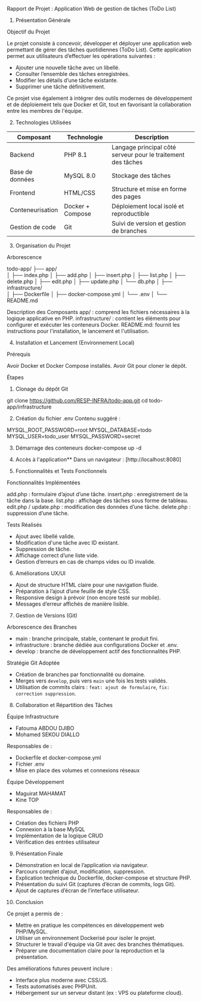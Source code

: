 
Rapport de Projet : Application Web de gestion de tâches (ToDo List)

1. Présentation Générale

Objectif du Projet

Le projet consiste à concevoir, développer et déployer une application web permettant de gérer des tâches quotidiennes (ToDo List). Cette application permet aux utilisateurs d’effectuer les opérations suivantes :

* Ajouter une nouvelle tâche avec un libellé.
* Consulter l’ensemble des tâches enregistrées.
* Modifier les détails d’une tâche existante.
* Supprimer une tâche définitivement.

Ce projet vise également à intégrer des outils modernes de développement et de déploiement tels que Docker et Git, tout en favorisant la collaboration entre les membres de l'équipe.

2. Technologies Utilisées

| Composant        | Technologie      | Description                                                  |
| ---------------- | ---------------- | ------------------------------------------------------------ |
| Backend          | PHP 8.1          | Langage principal côté serveur pour le traitement des tâches |
| Base de données  | MySQL 8.0        | Stockage des tâches                                          |
| Frontend         | HTML/CSS         | Structure et mise en forme des pages                         |
| Conteneurisation | Docker + Compose | Déploiement local isolé et reproductible                     |
| Gestion de code  | Git              | Suivi de version et gestion de branches                      |

3. Organisation du Projet

Arborescence


todo-app/
├── app/                    
│   ├── index.php
│   ├── add.php
│   ├── insert.php
│   ├── list.php
│   ├── delete.php
│   ├── edit.php
│   ├── update.php
│   └── db.php
│
├── infrastructure/         
│   ├── Dockerfile
│   ├── docker-compose.yml
│   └── .env
│
└── README.md               


Description des Composants
app/ : comprend les fichiers nécessaires à la logique applicative en PHP.
infrastructure/ : contient les éléments pour configurer et exécuter les conteneurs Docker.
README.md: fournit les instructions pour l'installation, le lancement et l'utilisation.

4. Installation et Lancement (Environnement Local)

Prérequis

Avoir Docker et Docker Compose installés.
Avoir Git pour cloner le dépôt.

Étapes

1. Clonage du dépôt Git

git clone https://github.com/RESP-INFRA/todo-app.git
cd todo-app/infrastructure


2. Création du fichier .env
   Contenu suggéré :

MYSQL_ROOT_PASSWORD=root
MYSQL_DATABASE=todo
MYSQL_USER=todo_user
MYSQL_PASSWORD=secret


3. Démarrage des conteneurs
docker-compose up -d


4. Accès à l'application**
   Dans un navigateur : [http://localhost:8080]

5. Fonctionnalités et Tests Fonctionnels

Fonctionnalités Implémentées

add.php : formulaire d’ajout d’une tâche.
insert.php : enregistrement de la tâche dans la base.
list.php : affichage des tâches sous forme de tableau.
edit.php / update.php : modification des données d’une tâche.
delete.php : suppression d’une tâche.

Tests Réalisés

* Ajout avec libellé valide.
* Modification d'une tâche avec ID existant.
* Suppression de tâche.
* Affichage correct d’une liste vide.
* Gestion d’erreurs en cas de champs vides ou ID invalide.

6. Améliorations UX/UI

* Ajout de structure HTML claire pour une navigation fluide.
* Préparation à l’ajout d’une feuille de style CSS.
* Responsive design à prévoir (non encore testé sur mobile).
* Messages d’erreur affichés de manière lisible.

7. Gestion de Versions (Git)

Arborescence des Branches

* main : branche principale, stable, contenant le produit fini.
* infrastructure : branche dédiée aux configurations Docker et .env.
* develop : branche de développement actif des fonctionnalités PHP.

Stratégie Git Adoptée

* Création de branches par fonctionnalité ou domaine.
* Merges vers `develop`, puis vers `main` une fois les tests validés.
* Utilisation de commits clairs : `feat: ajout de formulaire`, `fix: correction suppression`.

8. Collaboration et Répartition des Tâches

Équipe Infrastructure

* Fatouma ABDOU DJIBO
* Mohamed SEKOU DIALLO

Responsables de :

* Dockerfile et docker-compose.yml
* Fichier .env
* Mise en place des volumes et connexions réseaux

Équipe Développement

* Maguirat MAHAMAT
* Kine TOP

Responsables de :

* Création des fichiers PHP
* Connexion à la base MySQL
* Implémentation de la logique CRUD
* Vérification des entrées utilisateur

9. Présentation Finale

* Démonstration en local de l’application via navigateur.
* Parcours complet d’ajout, modification, suppression.
* Explication technique du Dockerfile, docker-compose et structure PHP.
* Présentation du suivi Git (captures d’écran de commits, logs Git).
* Ajout de captures d’écran de l’interface utilisateur.

10. Conclusion

Ce projet a permis de :

* Mettre en pratique les compétences en développement web PHP/MySQL.
* Utiliser un environnement Dockerisé pour isoler le projet.
* Structurer le travail d'équipe via Git avec des branches thématiques.
* Préparer une documentation claire pour la reproduction et la présentation.

Des améliorations futures peuvent inclure :

* Interface plus moderne avec CSS/JS.
* Tests automatisés avec PHPUnit.
* Hébergement sur un serveur distant (ex : VPS ou plateforme cloud).














